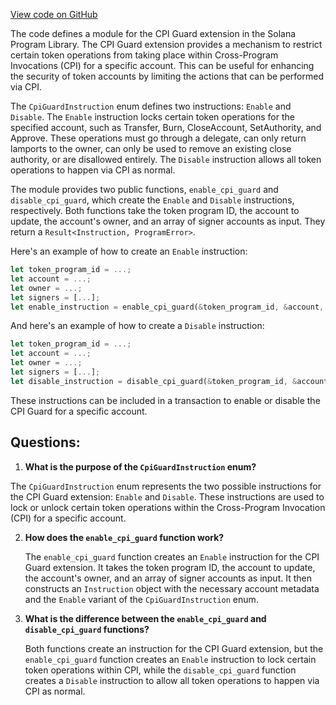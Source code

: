 [View code on GitHub](https://github.com/solana-labs/solana-program-library/token/program-2022/src/extension/cpi_guard/instruction.rs)

The code defines a module for the CPI Guard extension in the Solana Program Library. The CPI Guard extension provides a mechanism to restrict certain token operations from taking place within Cross-Program Invocations (CPI) for a specific account. This can be useful for enhancing the security of token accounts by limiting the actions that can be performed via CPI.

The `CpiGuardInstruction` enum defines two instructions: `Enable` and `Disable`. The `Enable` instruction locks certain token operations for the specified account, such as Transfer, Burn, CloseAccount, SetAuthority, and Approve. These operations must go through a delegate, can only return lamports to the owner, can only be used to remove an existing close authority, or are disallowed entirely. The `Disable` instruction allows all token operations to happen via CPI as normal.

The module provides two public functions, `enable_cpi_guard` and `disable_cpi_guard`, which create the `Enable` and `Disable` instructions, respectively. Both functions take the token program ID, the account to update, the account's owner, and an array of signer accounts as input. They return a `Result<Instruction, ProgramError>`.

Here's an example of how to create an `Enable` instruction:

```rust
let token_program_id = ...;
let account = ...;
let owner = ...;
let signers = [...];
let enable_instruction = enable_cpi_guard(&token_program_id, &account, &owner, &signers)?;
```

And here's an example of how to create a `Disable` instruction:

```rust
let token_program_id = ...;
let account = ...;
let owner = ...;
let signers = [...];
let disable_instruction = disable_cpi_guard(&token_program_id, &account, &owner, &signers)?;
```

These instructions can be included in a transaction to enable or disable the CPI Guard for a specific account.
## Questions: 
 1. **What is the purpose of the `CpiGuardInstruction` enum?**

   The `CpiGuardInstruction` enum represents the two possible instructions for the CPI Guard extension: `Enable` and `Disable`. These instructions are used to lock or unlock certain token operations within the Cross-Program Invocation (CPI) for a specific account.

2. **How does the `enable_cpi_guard` function work?**

   The `enable_cpi_guard` function creates an `Enable` instruction for the CPI Guard extension. It takes the token program ID, the account to update, the account's owner, and an array of signer accounts as input. It then constructs an `Instruction` object with the necessary account metadata and the `Enable` variant of the `CpiGuardInstruction` enum.

3. **What is the difference between the `enable_cpi_guard` and `disable_cpi_guard` functions?**

   Both functions create an instruction for the CPI Guard extension, but the `enable_cpi_guard` function creates an `Enable` instruction to lock certain token operations within CPI, while the `disable_cpi_guard` function creates a `Disable` instruction to allow all token operations to happen via CPI as normal.